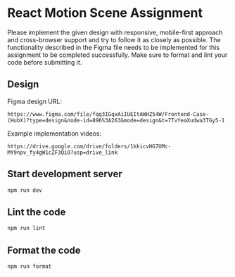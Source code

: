 # React Motion Scene Assignment

Please implement the given design with responsive, mobile-first approach and cross-browser support and try to follow it as closely as possible. The functionality described in the Figma file needs to be implemented for this assignment to be completed successfully. Make sure to format and lint your code before submitting it.

## Design

Figma design URL:

```
https://www.figma.com/file/fqq3IGqxAiIUEItAWHZ54W/Frontend-Case-(HubX)?type=design&node-id=896%3A263&mode=design&t=7TvYeaXudwa3TGy5-1
```

Example implementation videos:

```
https://drive.google.com/drive/folders/1kkicvHG7UMc-MY9npv_fy4gW1cZF3QiO?usp=drive_link
```

## Start development server

```sh
npm run dev
```

## Lint the code

```sh
npm run lint
```

## Format the code

```sh
npm run format
```
